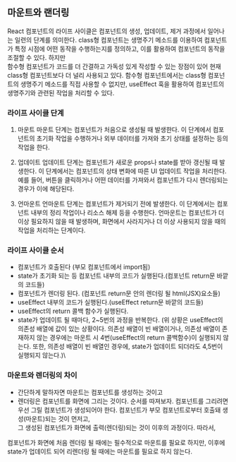 ## 마운트와 랜더링
React 컴포넌트의 라이프 사이클은 컴포넌트의 생성, 업데이트, 제거 과정에서 일어나는 일련의 단계를 의미한다. 
class형 컴포넌트는 생명주기 메소드를 이용하여 컴포넌트가 특정 시점에 어떤 동작을 수행하는지를 정의하고, 이를 활용하여 컴포넌트의 동작을 조절할 수 있다. 하지만   
함수형 컴포넌트가 코드를 더 간결하고 가독성 있게 작성할 수 있는 장점이 있어 현재 class형 컴포넌트보다 더 널리 사용되고 있다. 함수형 컴포넌트에서는 class형 컴포넌트의 생명주기 메소드를 직접 사용할 수 없지만, useEffect 훅을 활용하여 컴포넌트의 생명주기와 관련된 작업을 처리할 수 있다.

### 라이프 사이클 단계
1. 마운트
마운트 단계는 컴포넌트가 처음으로 생성될 때 발생한다. 이 단계에서 컴포넌트의 초기화 작업을 수행하거나 외부 데이터를 가져와 초기 상태를 설정하는 등의 작업을 한다.

2. 업데이트
업데이트 단계는 컴포넌트가 새로운 props나 state를 받아 갱신될 때 발생한다. 이 단계에서는 컴포넌트의 상태 변화에 따른 UI 업데이트 작업을 처리한다. 예를 들어, 버튼을 클릭하거나 어떤 데이터를 가져와서 컴포넌트가 다시 렌더링되는 경우가 이에 해당된다.

3. 언마운트
언마운트 단계는 컴포넌트가 제거되기 전에 발생한다. 이 단계에서는 컴포넌트 내부의 정리 작업이나 리소스 해제 등을 수행한다. 언마운트는 컴포넌트가 더 이상 필요하지 않을 때 발생하며, 화면에서 사라지거나 더 이상 사용되지 않을 때의 작업을 처리하는 단계이다.

### 라이프 사이클 순서
- 컴포넌트가 호출된다 (부모 컴포넌트에서 import됨)
- state가 초기화 되는 등 컴포넌트 내부의 코드가 실행된다.(컴포넌트 return문 바깥의 코드들)
- 컴포넌트가 렌더링 된다. (컴포넌트 return문 안의 렌더링 될 html(JSX)요소들)
- useEffect 내부의 코드가 실행된다.(useEffect return문 바깥의 코드들)
- useEffect의 return 콜백 함수가 실행된다.
- state가 업데이트 될 때마다, 2~5번의 과정을 반복한다.
(위 상황은 useEffect의 의존성 배열에 값이 있는 상황이다. 의존성 배열이 빈 배열이거나, 의존성 배열이 존재하지 않는 경우에는 마운트 시 4번(useEffect의 return 콜백함수)이 실행되지 않는다. 또한, 의존성 배열이 빈 배열인 경우에, state가 업데이트 되더라도 4,5번이 실행되지 않는다.)\

### 마운트와 렌더링의 차이
- 간단하게 말하자면 마운트는 컴포넌트를 생성하는 것이고 
- 렌더링은 컴포넌트를 화면에 그리는 것이다. 
순서를 따져보자. 컴포넌트를 그리려면 우선 그릴 컴포넌트가 생성되어야 한다. 컴포넌트가 부모 컴포넌트로부터 호출돼 생성(마운트)되는 것이 먼저고,   
그 생성된 컴포넌트가 화면에 출력(렌더링)되는 것이 이후의 과정이다. 따라서, 

컴포넌트가 화면에 처음 렌더링 될 때에는 필수적으로 마운트를 필요로 하지만, 이후에 state가 업데이트 되어 리렌더링 될 때에는 마운트를 필요로 하지 않는다.  